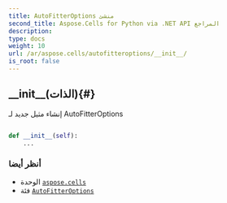 ```yaml
---
title: AutoFitterOptions منشئ
second_title: Aspose.Cells for Python via .NET API المراجع
description:
type: docs
weight: 10
url: /ar/aspose.cells/autofitteroptions/__init__/
is_root: false
---
```

##  \_\_init\_\_(الذات){#}
إنشاء مثيل جديد لـ AutoFitterOptions



```python

def __init__(self):
    ...
```





###  أنظر أيضا
* الوحدة [`aspose.cells`](../../)
* فئة [`AutoFitterOptions`](/cells/python-net/ar/aspose.cells/autofitteroptions)
